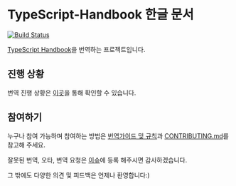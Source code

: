 # TypeScript-Handbook 한글 문서

[![Build Status](https://api.travis-ci.com/typescript-kr/typescript-kr.github.io.svg?branch=master)](https://travis-ci.com/github/typescript-kr/typescript-kr.github.io)

[TypeScript Handbook](https://www.typescriptlang.org/docs/home.html)을 번역하는 프로젝트입니다.

## 진행 상황

번역 진행 상황은 [이곳](https://github.com/typescript-kr/typescript-kr.github.io/blob/master/progress.md)을 통해 확인할 수 있습니다.

## 참여하기

누구나 참여 가능하며 참여하는 방법은 [번역가이드 및 규칙](https://github.com/typescript-kr/typescript-kr.github.io/wiki/%EB%B2%88%EC%97%AD-%EA%B0%80%EC%9D%B4%EB%93%9C-%EB%B0%8F-%EA%B7%9C%EC%B9%99)과 [CONTRIBUTING.md](https://github.com/typescript-kr/typescript-kr.github.io/blob/master/CONTRIBUTING.md)를 참고해 주세요.

잘못된 번역, 오타, 번역 요청은 [이슈](https://github.com/typescript-kr/typescript-kr.github.io/issues)에 등록 해주시면 감사하겠습니다.

그 밖에도 다양한 의견 및 피드백은 언제나 환영합니다:)
